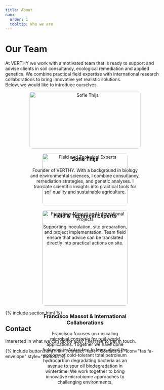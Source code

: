 ```yaml
---
title: About
nav:
  order: 1
  tooltip: Who we are
---
```


# Our Team

At VERTHY we work with a motivated team that is ready to support and advise clients in soil consultancy, ecological remediation and applied genetics. We combine practical field expertise with international research collaborations to bring innovative yet realistic solutions.  
Below, we would like to introduce ourselves.  

<div style="display: flex; justify-content: center; gap: 1rem; flex-wrap: wrap;">

  <div style="flex: 1 1 350px; max-width: 350px; text-align: center;">
    <img src="/VERTHY/images/grass.jpg" alt="Sofie Thijs" style="width:100%; height:auto; border-radius:8px;">
    <h3>Sofie Thijs</h3>
    <p>Founder of VERTHY. With a background in biology and environmental sciences, I combine consultancy, remediation strategies, and genetic analyses. I translate scientific insights into practical tools for soil quality and sustainable agriculture.</p>
  </div>

  <div style="flex: 1 1 270px; max-width: 270px; text-align: center;">
    <img src="/VERTHY/images/20250718_105058-zoomed.jpg" alt="Field and Technical Experts" style="width:100%; height:auto; border-radius:8px;">
    <h3>Field & Technical Experts</h3>
    <p>Supporting inoculation, site preparation, and project implementation. Team field ensure that advice can be translated directly into practical actions on site.</p>
  </div>

  <div style="flex: 1 1 270px; max-width: 270px; text-align: center;">
    <img src="/VERTHY/images/antarctic.jpg" alt="Francisco Massot and International Projects" style="width:100%; height:auto; border-radius:8px;">
    <h3>Francisco Massot & International Collaborations</h3>
    <p>Francisco focuses on upscaling microbial consortia for real-world applications. Together we have done fieldwork in Antarctica to learn about the ecology of cold-tolerant total petroleum hydrocarbon degradating bacteria as an avenue to spur oil biodegradation in wintertime. We work together to bring innovative microbiome approaches to challenging environments.</p>
  </div>

</div>

{% include section.html %}

## Contact

Interested in what we can do for you? Feel free to get in touch.

{% include button.html 
   link="/contact" 
   text="Contact us" 
   icon="fas fa-envelope" 
   style="button" %}
